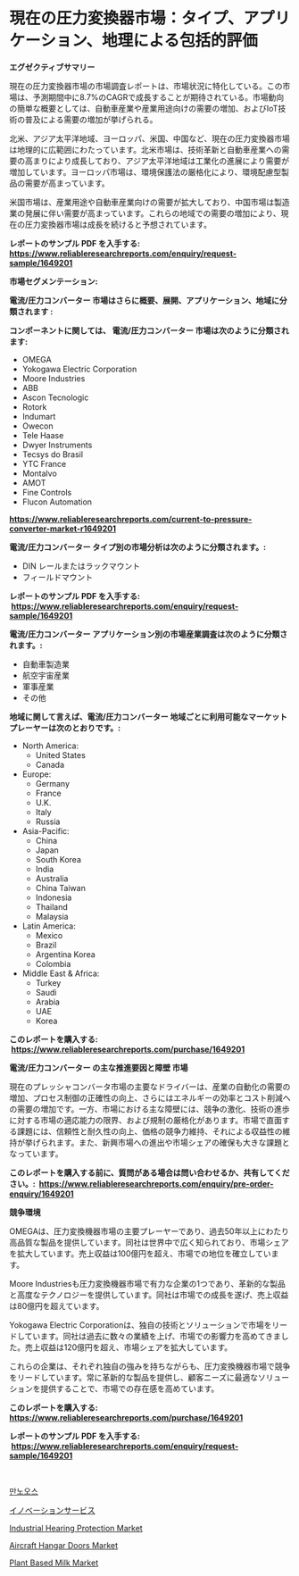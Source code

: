 <p><h1>現在の圧力変換器市場：タイプ、アプリケーション、地理による包括的評価</h1></p><p><strong>エグゼクティブサマリー</strong></p>
<p><p>現在の圧力変換器市場の市場調査レポートは、市場状況に特化している。この市場は、予測期間中に8.7%のCAGRで成長することが期待されている。市場動向の簡単な概要としては、自動車産業や産業用途向けの需要の増加、およびIoT技術の普及による需要の増加が挙げられる。</p><p>北米、アジア太平洋地域、ヨーロッパ、米国、中国など、現在の圧力変換器市場は地理的に広範囲にわたっています。北米市場は、技術革新と自動車産業への需要の高まりにより成長しており、アジア太平洋地域は工業化の進展により需要が増加しています。ヨーロッパ市場は、環境保護法の厳格化により、環境配慮型製品の需要が高まっています。</p><p>米国市場は、産業用途や自動車産業向けの需要が拡大しており、中国市場は製造業の発展に伴い需要が高まっています。これらの地域での需要の増加により、現在の圧力変換器市場は成長を続けると予想されています。</p></p>
<p><strong>レポートのサンプル PDF を入手する: <a href="https://www.reliableresearchreports.com/enquiry/request-sample/1649201">https://www.reliableresearchreports.com/enquiry/request-sample/1649201</a></strong></p>
<p><strong>市場セグメンテーション:</strong></p>
<p><strong> 電流/圧力コンバーター 市場はさらに概要、展開、アプリケーション、地域に分類されます :</strong></p>
<p><strong>コンポーネントに関しては、 電流/圧力コンバーター 市場は次のように分類されます: &nbsp;</strong></p>
<p><ul><li>OMEGA</li><li>Yokogawa Electric Corporation</li><li>Moore Industries</li><li>ABB</li><li>Ascon Tecnologic</li><li>Rotork</li><li>Indumart</li><li>Owecon</li><li>Tele Haase</li><li>Dwyer Instruments</li><li>Tecsys do Brasil</li><li>YTC France</li><li>Montalvo</li><li>AMOT</li><li>Fine Controls</li><li>Flucon Automation</li></ul></p>
<p><strong><a href="https://www.reliableresearchreports.com/current-to-pressure-converter-market-r1649201">https://www.reliableresearchreports.com/current-to-pressure-converter-market-r1649201</a></strong></p>
<p><strong> 電流/圧力コンバーター タイプ別の市場分析は次のように分類されます。:</strong></p>
<p><ul><li>DIN レールまたはラックマウント</li><li>フィールドマウント</li></ul></p>
<p><strong>レポートのサンプル PDF を入手する: &nbsp;<a href="https://www.reliableresearchreports.com/enquiry/request-sample/1649201">https://www.reliableresearchreports.com/enquiry/request-sample/1649201</a></strong></p>
<p><strong> 電流/圧力コンバーター アプリケーション別の市場産業調査は次のように分類されます。:</strong></p>
<p><ul><li>自動車製造業</li><li>航空宇宙産業</li><li>軍事産業</li><li>その他</li></ul></p>
<p><strong>地域に関して言えば、電流/圧力コンバーター 地域ごとに利用可能なマーケットプレーヤーは次のとおりです。:</strong></p>
<p><ul>
    <li>
        North America:
        <ul>
            <li>United States</li>
            <li>Canada</li>
        </ul>
    </li>
    <li>
        Europe:
        <ul>
            <li>Germany</li>
            <li>France</li>
            <li>U.K.</li>
            <li>Italy</li>
            <li>Russia</li>
        </ul>
    </li>
    <li>
        Asia-Pacific:
        <ul>
            <li>China</li>
            <li>Japan</li>
            <li>South Korea</li>
            <li>India</li>
            <li>Australia</li>
            <li>China Taiwan</li>
            <li>Indonesia</li>
            <li>Thailand</li>
            <li>Malaysia</li>
        </ul>
    </li>
    <li>
        Latin America:
        <ul>
            <li>Mexico</li>
            <li>Brazil</li>
            <li>Argentina Korea</li>
            <li>Colombia</li>
        </ul>
    </li>
    <li>
        Middle East & Africa:
        <ul>
            <li>Turkey</li>
            <li>Saudi</li>
            <li>Arabia</li>
            <li>UAE</li>
            <li>Korea</li>
        </ul>
    </li>
    </ul></p>
<p><strong>このレポートを購入する: &nbsp;<a href="https://www.reliableresearchreports.com/purchase/1649201">https://www.reliableresearchreports.com/purchase/1649201</a></strong></p>
<p><strong>電流/圧力コンバーター の主な推進要因と障壁 市場</strong></p>
<p><p>現在のプレッシャコンバータ市場の主要なドライバーは、産業の自動化の需要の増加、プロセス制御の正確性の向上、さらにはエネルギーの効率とコスト削減への需要の増加です。一方、市場における主な障壁には、競争の激化、技術の進歩に対する市場の適応能力の限界、および規制の厳格化があります。市場で直面する課題には、信頼性と耐久性の向上、価格の競争力維持、それによる収益性の維持が挙げられます。また、新興市場への進出や市場シェアの確保も大きな課題となっています。</p></p>
<p><strong>このレポートを購入する前に、質問がある場合は問い合わせるか、共有してください。:&nbsp; <a href="https://www.reliableresearchreports.com/enquiry/pre-order-enquiry/1649201">https://www.reliableresearchreports.com/enquiry/pre-order-enquiry/1649201</a></strong></p>
<p><strong>競争環境</strong></p>
<p><p>OMEGAは、圧力変換機器市場の主要プレーヤーであり、過去50年以上にわたり高品質な製品を提供しています。同社は世界中で広く知られており、市場シェアを拡大しています。売上収益は100億円を超え、市場での地位を確立しています。</p><p>Moore Industriesも圧力変換機器市場で有力な企業の1つであり、革新的な製品と高度なテクノロジーを提供しています。同社は市場での成長を遂げ、売上収益は80億円を超えています。</p><p>Yokogawa Electric Corporationは、独自の技術とソリューションで市場をリードしています。同社は過去に数々の業績を上げ、市場での影響力を高めてきました。売上収益は120億円を超え、市場シェアを拡大しています。</p><p>これらの企業は、それぞれ独自の強みを持ちながらも、圧力変換機器市場で競争をリードしています。常に革新的な製品を提供し、顧客ニーズに最適なソリューションを提供することで、市場での存在感を高めています。</p></p>
<p><strong>このレポートを購入する: &nbsp; <a href="https://www.reliableresearchreports.com/purchase/1649201">https://www.reliableresearchreports.com/purchase/1649201</a></strong></p>
<p><strong>レポートのサンプル PDF を入手する: &nbsp;<a href="https://www.reliableresearchreports.com/enquiry/request-sample/1649201">https://www.reliableresearchreports.com/enquiry/request-sample/1649201</a></strong><strong></strong></p>
<p>&nbsp;</p>
<p><p><a href="https://github.com/Maeennan456456/Market-Research-Report-List-1/blob/main/132451725964.md">만노오스</a></p><p><a href="https://github.com/joaejkdzgyljvo6/Market-Research-Report-List-1/blob/main/271297728496.md">イノベーションサービス</a></p><p><a href="https://github.com/johnbach50/Market-Research-Report-List-2/blob/main/industrial-hearing-protection-market.md">Industrial Hearing Protection Market</a></p><p><a href="https://github.com/lylyparadise/Market-Research-Report-List-2/blob/main/aircraft-hangar-doors-market.md">Aircraft Hangar Doors Market</a></p><p><a href="https://fearless-okapi-6c8.notion.site/Plant-Based-Milk-Market-Focuses-on-Market-Share-Size-and-Projected-Forecast-Till-2031-fe0199127ae948dc9b0026a785c5d04e">Plant Based Milk Market</a></p></p>